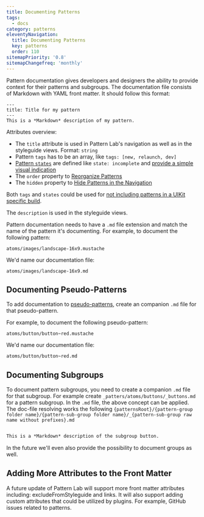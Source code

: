 ```yaml
---
title: Documenting Patterns
tags:
  - docs
category: patterns
eleventyNavigation:
  title: Documenting Patterns
  key: patterns
  order: 110
sitemapPriority: '0.8'
sitemapChangefreq: 'monthly'
---
```


Pattern documentation gives developers and designers the ability to provide context for their patterns and subgroups. The documentation file consists of Markdown with YAML front matter. It should follow this format:

```
---
title: Title for my pattern
---
This is a *Markdown* description of my pattern.
```

Attributes overview:
* The `title` attribute is used in Pattern Lab's navigation as well as in the styleguide views. Format: `string`
* Pattern `tags` has to be an array, like `tags: [new, relaunch, dev]`
* [Pattern `states`](/docs/using-pattern-states/) are defined like `state: incomplete` and [provide a simple visual indication](/docs/using-pattern-states/)
* The `order` property to [Reorganize Patterns](/docs/reorganizing-patterns/)
* The `hidden` property to [Hide Patterns in the Navigation](/docs/hiding-patterns-in-the-navigation/)

Both `tags` and `states` could be used for [not including patterns in a UIKit specific build](/docs/editing-the-configuration-options/#heading-uikits).

The `description` is used in the styleguide views.

Pattern documentation needs to have a `.md` file extension and match the name of the pattern it's documenting. For example, to document the following pattern:

    atoms/images/landscape-16x9.mustache

We'd name our documentation file:

    atoms/images/landscape-16x9.md

## Documenting Pseudo-Patterns

To add documentation to [pseudo-patterns](/docs/using-pseudo-patterns/), create an companion `.md` file for that pseudo-pattern.

For example, to document the following pseudo-pattern:

```
atoms/button/button~red.mustache
```

We'd name our documentation file:

```
atoms/button/button~red.md
```

## Documenting Subgroups


To document pattern subgroups, you need to create a companion `.md` file for that subgroup. For example create `_patters/atoms/buttons/_buttons.md` for a pattern subgroup. In the `.md` file, the above concept can be applied. The doc-file resolving works the following `{patternsRoot}/{pattern-group folder name}/{pattern-sub-group folder name}/_{pattern-sub-group raw name without prefixes}.md`


```markdown

This is a *Markdown* description of the subgroup button.
```

In the future we'll even also provide the possibility to document groups as well.

## Adding More Attributes to the Front Matter

A future update of Pattern Lab will support more front matter attributes including: excludeFromStyleguide and links.
It will also support adding custom attributes that could be utilized by plugins. For example, GitHub issues related to patterns.
